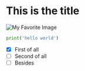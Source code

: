 # This is the title

![My Favorite Image](https://res.cloudinary.com/teepublic/image/private/s--GpjYInUu--/c_crop,x_10,y_10/c_fit,w_1260/c_crop,g_north_west,h_1260,w_1260,x_0,y_0/co_rgb:ffffff,e_colorize,u_Misc:One%20Pixel%20Gray/c_scale,g_north_west,h_1260,w_1260/fl_layer_apply,g_north_west,x_0,y_0/bo_0px_solid_white/t_Resized%20Artwork/c_fit,g_north_west,h_1054,w_1054/co_ffffff,e_outline:53/co_ffffff,e_outline:inner_fill:53/co_bbbbbb,e_outline:3:1000/c_mpad,g_center,h_1260,w_1260/b_rgb:eeeeee/c_limit,f_auto,h_630,q_auto:good:420,w_630/v1676194529/production/designs/39416167_0.jpg)

```python
print('hello world')
```

- [x] First of all
- [ ] Second of all
- [ ] Besides
